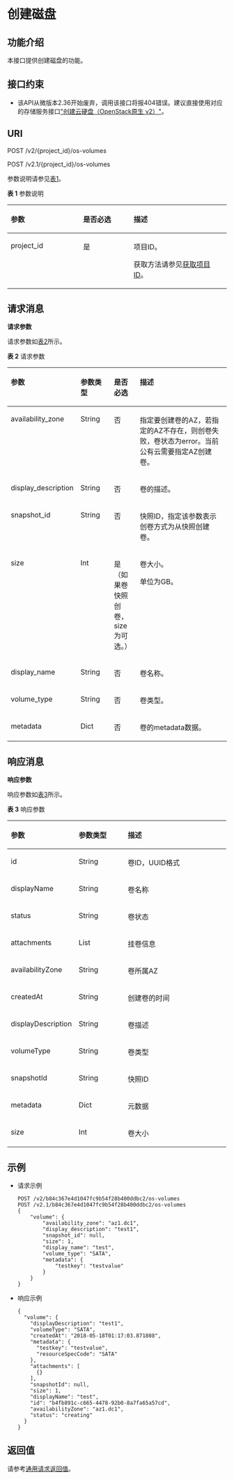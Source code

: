 # 创建磁盘<a name="ZH-CN_TOPIC_0065817708"></a>

## 功能介绍<a name="zh-cn_topic_0057973208_section12073383"></a>

本接口提供创建磁盘的功能。

## 接口约束<a name="zh-cn_topic_0057973208_section53828184"></a>

-   该API从微版本2.36开始废弃，调用该接口将报404错误。建议直接使用对应的存储服务接口["创建云硬盘（OpenStack原生 v2）"](https://support.huaweicloud.com/api-evs/zh-cn_topic_0058762427.html)。

## URI<a name="zh-cn_topic_0057973208_section41551591"></a>

POST /v2/\{project\_id\}/os-volumes

POST /v2.1/\{project\_id\}/os-volumes

参数说明请参见[表1](#zh-cn_topic_0057973208_table2814978410562)。

**表 1**  参数说明

<a name="zh-cn_topic_0057973208_table2814978410562"></a>
<table><thead align="left"><tr id="zh-cn_topic_0057973208_row4149654710562"><th class="cellrowborder" valign="top" width="33%" id="mcps1.2.4.1.1"><p id="p5187119"><a name="p5187119"></a><a name="p5187119"></a>参数</p>
</th>
<th class="cellrowborder" valign="top" width="23%" id="mcps1.2.4.1.2"><p id="p17503500"><a name="p17503500"></a><a name="p17503500"></a>是否必选</p>
</th>
<th class="cellrowborder" valign="top" width="44%" id="mcps1.2.4.1.3"><p id="p8497414"><a name="p8497414"></a><a name="p8497414"></a>描述</p>
</th>
</tr>
</thead>
<tbody><tr id="zh-cn_topic_0057973208_row3491217610562"><td class="cellrowborder" valign="top" width="33%" headers="mcps1.2.4.1.1 "><p id="zh-cn_topic_0057973208_p931403110562"><a name="zh-cn_topic_0057973208_p931403110562"></a><a name="zh-cn_topic_0057973208_p931403110562"></a>project_id</p>
</td>
<td class="cellrowborder" valign="top" width="23%" headers="mcps1.2.4.1.2 "><p id="zh-cn_topic_0057973208_p1623904210562"><a name="zh-cn_topic_0057973208_p1623904210562"></a><a name="zh-cn_topic_0057973208_p1623904210562"></a>是</p>
</td>
<td class="cellrowborder" valign="top" width="44%" headers="mcps1.2.4.1.3 "><p id="p37593705"><a name="p37593705"></a><a name="p37593705"></a>项目ID。</p>
<p id="p1180512217438"><a name="p1180512217438"></a><a name="p1180512217438"></a>获取方法请参见<a href="获取项目ID.md">获取项目ID</a>。</p>
</td>
</tr>
</tbody>
</table>

## 请求消息<a name="zh-cn_topic_0057973208_section25012404"></a>

**请求参数**

请求参数如[表2](#zh-cn_topic_0057973208_table34804632)所示。

**表 2**  请求参数

<a name="zh-cn_topic_0057973208_table34804632"></a>
<table><thead align="left"><tr id="zh-cn_topic_0057973208_row36029605"><th class="cellrowborder" valign="top" width="25%" id="mcps1.2.5.1.1"><p id="zh-cn_topic_0057973208_p32716899"><a name="zh-cn_topic_0057973208_p32716899"></a><a name="zh-cn_topic_0057973208_p32716899"></a>参数</p>
</th>
<th class="cellrowborder" valign="top" width="16%" id="mcps1.2.5.1.2"><p id="zh-cn_topic_0057973208_p32823202"><a name="zh-cn_topic_0057973208_p32823202"></a><a name="zh-cn_topic_0057973208_p32823202"></a>参数类型</p>
</th>
<th class="cellrowborder" valign="top" width="12%" id="mcps1.2.5.1.3"><p id="zh-cn_topic_0057973208_p41433738"><a name="zh-cn_topic_0057973208_p41433738"></a><a name="zh-cn_topic_0057973208_p41433738"></a>是否必选</p>
</th>
<th class="cellrowborder" valign="top" width="47%" id="mcps1.2.5.1.4"><p id="zh-cn_topic_0057973208_p689602"><a name="zh-cn_topic_0057973208_p689602"></a><a name="zh-cn_topic_0057973208_p689602"></a>描述</p>
</th>
</tr>
</thead>
<tbody><tr id="zh-cn_topic_0057973208_row6206419"><td class="cellrowborder" valign="top" width="25%" headers="mcps1.2.5.1.1 "><p id="zh-cn_topic_0057973208_p32957959"><a name="zh-cn_topic_0057973208_p32957959"></a><a name="zh-cn_topic_0057973208_p32957959"></a>availability_zone</p>
</td>
<td class="cellrowborder" valign="top" width="16%" headers="mcps1.2.5.1.2 "><p id="zh-cn_topic_0057973208_p52349023"><a name="zh-cn_topic_0057973208_p52349023"></a><a name="zh-cn_topic_0057973208_p52349023"></a>String</p>
</td>
<td class="cellrowborder" valign="top" width="12%" headers="mcps1.2.5.1.3 "><p id="zh-cn_topic_0057973208_p12412484"><a name="zh-cn_topic_0057973208_p12412484"></a><a name="zh-cn_topic_0057973208_p12412484"></a>否</p>
</td>
<td class="cellrowborder" valign="top" width="47%" headers="mcps1.2.5.1.4 "><p id="zh-cn_topic_0057973208_p65887133"><a name="zh-cn_topic_0057973208_p65887133"></a><a name="zh-cn_topic_0057973208_p65887133"></a>指定要创建卷的AZ，若指定的AZ不存在，则创卷失败，卷状态为error。当前公有云需要指定AZ创建卷。</p>
</td>
</tr>
<tr id="zh-cn_topic_0057973208_row56113289"><td class="cellrowborder" valign="top" width="25%" headers="mcps1.2.5.1.1 "><p id="zh-cn_topic_0057973208_p48882540"><a name="zh-cn_topic_0057973208_p48882540"></a><a name="zh-cn_topic_0057973208_p48882540"></a>display_description</p>
</td>
<td class="cellrowborder" valign="top" width="16%" headers="mcps1.2.5.1.2 "><p id="zh-cn_topic_0057973208_p62775"><a name="zh-cn_topic_0057973208_p62775"></a><a name="zh-cn_topic_0057973208_p62775"></a>String</p>
</td>
<td class="cellrowborder" valign="top" width="12%" headers="mcps1.2.5.1.3 "><p id="zh-cn_topic_0057973208_p5084819"><a name="zh-cn_topic_0057973208_p5084819"></a><a name="zh-cn_topic_0057973208_p5084819"></a>否</p>
</td>
<td class="cellrowborder" valign="top" width="47%" headers="mcps1.2.5.1.4 "><p id="zh-cn_topic_0057973208_p9217191"><a name="zh-cn_topic_0057973208_p9217191"></a><a name="zh-cn_topic_0057973208_p9217191"></a>卷的描述。</p>
</td>
</tr>
<tr id="zh-cn_topic_0057973208_row15845862"><td class="cellrowborder" valign="top" width="25%" headers="mcps1.2.5.1.1 "><p id="zh-cn_topic_0057973208_p8446466"><a name="zh-cn_topic_0057973208_p8446466"></a><a name="zh-cn_topic_0057973208_p8446466"></a>snapshot_id</p>
</td>
<td class="cellrowborder" valign="top" width="16%" headers="mcps1.2.5.1.2 "><p id="zh-cn_topic_0057973208_p13075179"><a name="zh-cn_topic_0057973208_p13075179"></a><a name="zh-cn_topic_0057973208_p13075179"></a>String</p>
</td>
<td class="cellrowborder" valign="top" width="12%" headers="mcps1.2.5.1.3 "><p id="zh-cn_topic_0057973208_p52456584"><a name="zh-cn_topic_0057973208_p52456584"></a><a name="zh-cn_topic_0057973208_p52456584"></a>否</p>
</td>
<td class="cellrowborder" valign="top" width="47%" headers="mcps1.2.5.1.4 "><p id="zh-cn_topic_0057973208_p21124930"><a name="zh-cn_topic_0057973208_p21124930"></a><a name="zh-cn_topic_0057973208_p21124930"></a>快照ID，指定该参数表示创卷方式为从快照创建卷。</p>
</td>
</tr>
<tr id="zh-cn_topic_0057973208_row55906645"><td class="cellrowborder" valign="top" width="25%" headers="mcps1.2.5.1.1 "><p id="zh-cn_topic_0057973208_p32144388"><a name="zh-cn_topic_0057973208_p32144388"></a><a name="zh-cn_topic_0057973208_p32144388"></a>size</p>
</td>
<td class="cellrowborder" valign="top" width="16%" headers="mcps1.2.5.1.2 "><p id="zh-cn_topic_0057973208_p53558660"><a name="zh-cn_topic_0057973208_p53558660"></a><a name="zh-cn_topic_0057973208_p53558660"></a>Int</p>
</td>
<td class="cellrowborder" valign="top" width="12%" headers="mcps1.2.5.1.3 "><p id="zh-cn_topic_0057973208_p43284221"><a name="zh-cn_topic_0057973208_p43284221"></a><a name="zh-cn_topic_0057973208_p43284221"></a>是（如果卷快照创卷，size为可选。）</p>
</td>
<td class="cellrowborder" valign="top" width="47%" headers="mcps1.2.5.1.4 "><p id="zh-cn_topic_0057973208_p16360982"><a name="zh-cn_topic_0057973208_p16360982"></a><a name="zh-cn_topic_0057973208_p16360982"></a>卷大小。</p>
<p id="zh-cn_topic_0057973208_p1280275020341"><a name="zh-cn_topic_0057973208_p1280275020341"></a><a name="zh-cn_topic_0057973208_p1280275020341"></a>单位为GB。</p>
</td>
</tr>
<tr id="zh-cn_topic_0057973208_row13031110"><td class="cellrowborder" valign="top" width="25%" headers="mcps1.2.5.1.1 "><p id="zh-cn_topic_0057973208_p48886962"><a name="zh-cn_topic_0057973208_p48886962"></a><a name="zh-cn_topic_0057973208_p48886962"></a>display_name</p>
</td>
<td class="cellrowborder" valign="top" width="16%" headers="mcps1.2.5.1.2 "><p id="zh-cn_topic_0057973208_p421011"><a name="zh-cn_topic_0057973208_p421011"></a><a name="zh-cn_topic_0057973208_p421011"></a>String</p>
</td>
<td class="cellrowborder" valign="top" width="12%" headers="mcps1.2.5.1.3 "><p id="zh-cn_topic_0057973208_p34101969"><a name="zh-cn_topic_0057973208_p34101969"></a><a name="zh-cn_topic_0057973208_p34101969"></a>否</p>
</td>
<td class="cellrowborder" valign="top" width="47%" headers="mcps1.2.5.1.4 "><p id="zh-cn_topic_0057973208_p10796115"><a name="zh-cn_topic_0057973208_p10796115"></a><a name="zh-cn_topic_0057973208_p10796115"></a>卷名称。</p>
</td>
</tr>
<tr id="zh-cn_topic_0057973208_row30056178"><td class="cellrowborder" valign="top" width="25%" headers="mcps1.2.5.1.1 "><p id="zh-cn_topic_0057973208_p18631317"><a name="zh-cn_topic_0057973208_p18631317"></a><a name="zh-cn_topic_0057973208_p18631317"></a>volume_type</p>
</td>
<td class="cellrowborder" valign="top" width="16%" headers="mcps1.2.5.1.2 "><p id="zh-cn_topic_0057973208_p32741746"><a name="zh-cn_topic_0057973208_p32741746"></a><a name="zh-cn_topic_0057973208_p32741746"></a>String</p>
</td>
<td class="cellrowborder" valign="top" width="12%" headers="mcps1.2.5.1.3 "><p id="zh-cn_topic_0057973208_p34835759"><a name="zh-cn_topic_0057973208_p34835759"></a><a name="zh-cn_topic_0057973208_p34835759"></a>否</p>
</td>
<td class="cellrowborder" valign="top" width="47%" headers="mcps1.2.5.1.4 "><p id="zh-cn_topic_0057973208_p3124212"><a name="zh-cn_topic_0057973208_p3124212"></a><a name="zh-cn_topic_0057973208_p3124212"></a>卷类型。</p>
</td>
</tr>
<tr id="zh-cn_topic_0057973208_row28117914"><td class="cellrowborder" valign="top" width="25%" headers="mcps1.2.5.1.1 "><p id="zh-cn_topic_0057973208_p62958527"><a name="zh-cn_topic_0057973208_p62958527"></a><a name="zh-cn_topic_0057973208_p62958527"></a>metadata</p>
</td>
<td class="cellrowborder" valign="top" width="16%" headers="mcps1.2.5.1.2 "><p id="zh-cn_topic_0057973208_p66475904"><a name="zh-cn_topic_0057973208_p66475904"></a><a name="zh-cn_topic_0057973208_p66475904"></a>Dict</p>
</td>
<td class="cellrowborder" valign="top" width="12%" headers="mcps1.2.5.1.3 "><p id="zh-cn_topic_0057973208_p15839175"><a name="zh-cn_topic_0057973208_p15839175"></a><a name="zh-cn_topic_0057973208_p15839175"></a>否</p>
</td>
<td class="cellrowborder" valign="top" width="47%" headers="mcps1.2.5.1.4 "><p id="zh-cn_topic_0057973208_p7904761"><a name="zh-cn_topic_0057973208_p7904761"></a><a name="zh-cn_topic_0057973208_p7904761"></a>卷的metadata数据。</p>
</td>
</tr>
</tbody>
</table>

## 响应消息<a name="zh-cn_topic_0057973208_section23785046"></a>

**响应参数**

响应参数如[表3](#zh-cn_topic_0057973208_table36305920)所示。

**表 3**  响应参数

<a name="zh-cn_topic_0057973208_table36305920"></a>
<table><thead align="left"><tr id="zh-cn_topic_0057973208_row2741419"><th class="cellrowborder" valign="top" width="31.003100310031%" id="mcps1.2.4.1.1"><p id="p62404314"><a name="p62404314"></a><a name="p62404314"></a>参数</p>
</th>
<th class="cellrowborder" valign="top" width="22.38223822382238%" id="mcps1.2.4.1.2"><p id="p3528183"><a name="p3528183"></a><a name="p3528183"></a>参数类型</p>
</th>
<th class="cellrowborder" valign="top" width="46.614661466146615%" id="mcps1.2.4.1.3"><p id="p17347392"><a name="p17347392"></a><a name="p17347392"></a>描述</p>
</th>
</tr>
</thead>
<tbody><tr id="zh-cn_topic_0057973208_row15372252"><td class="cellrowborder" valign="top" width="31.003100310031%" headers="mcps1.2.4.1.1 "><p id="zh-cn_topic_0057973208_p37192867"><a name="zh-cn_topic_0057973208_p37192867"></a><a name="zh-cn_topic_0057973208_p37192867"></a>id</p>
</td>
<td class="cellrowborder" valign="top" width="22.38223822382238%" headers="mcps1.2.4.1.2 "><p id="zh-cn_topic_0057973208_p59832271"><a name="zh-cn_topic_0057973208_p59832271"></a><a name="zh-cn_topic_0057973208_p59832271"></a>String</p>
</td>
<td class="cellrowborder" valign="top" width="46.614661466146615%" headers="mcps1.2.4.1.3 "><p id="zh-cn_topic_0057973208_p39790453"><a name="zh-cn_topic_0057973208_p39790453"></a><a name="zh-cn_topic_0057973208_p39790453"></a>卷ID，UUID格式</p>
</td>
</tr>
<tr id="zh-cn_topic_0057973208_row22569763"><td class="cellrowborder" valign="top" width="31.003100310031%" headers="mcps1.2.4.1.1 "><p id="zh-cn_topic_0057973208_p16211514"><a name="zh-cn_topic_0057973208_p16211514"></a><a name="zh-cn_topic_0057973208_p16211514"></a>displayName</p>
</td>
<td class="cellrowborder" valign="top" width="22.38223822382238%" headers="mcps1.2.4.1.2 "><p id="zh-cn_topic_0057973208_p38064249"><a name="zh-cn_topic_0057973208_p38064249"></a><a name="zh-cn_topic_0057973208_p38064249"></a>String</p>
</td>
<td class="cellrowborder" valign="top" width="46.614661466146615%" headers="mcps1.2.4.1.3 "><p id="zh-cn_topic_0057973208_p27459986"><a name="zh-cn_topic_0057973208_p27459986"></a><a name="zh-cn_topic_0057973208_p27459986"></a>卷名称</p>
</td>
</tr>
<tr id="zh-cn_topic_0057973208_row45813283"><td class="cellrowborder" valign="top" width="31.003100310031%" headers="mcps1.2.4.1.1 "><p id="zh-cn_topic_0057973208_p19888403"><a name="zh-cn_topic_0057973208_p19888403"></a><a name="zh-cn_topic_0057973208_p19888403"></a>status</p>
</td>
<td class="cellrowborder" valign="top" width="22.38223822382238%" headers="mcps1.2.4.1.2 "><p id="zh-cn_topic_0057973208_p347919"><a name="zh-cn_topic_0057973208_p347919"></a><a name="zh-cn_topic_0057973208_p347919"></a>String</p>
</td>
<td class="cellrowborder" valign="top" width="46.614661466146615%" headers="mcps1.2.4.1.3 "><p id="zh-cn_topic_0057973208_p1000526"><a name="zh-cn_topic_0057973208_p1000526"></a><a name="zh-cn_topic_0057973208_p1000526"></a>卷状态</p>
</td>
</tr>
<tr id="zh-cn_topic_0057973208_row9004739"><td class="cellrowborder" valign="top" width="31.003100310031%" headers="mcps1.2.4.1.1 "><p id="zh-cn_topic_0057973208_p58295271"><a name="zh-cn_topic_0057973208_p58295271"></a><a name="zh-cn_topic_0057973208_p58295271"></a>attachments</p>
</td>
<td class="cellrowborder" valign="top" width="22.38223822382238%" headers="mcps1.2.4.1.2 "><p id="zh-cn_topic_0057973208_p24296474"><a name="zh-cn_topic_0057973208_p24296474"></a><a name="zh-cn_topic_0057973208_p24296474"></a>List</p>
</td>
<td class="cellrowborder" valign="top" width="46.614661466146615%" headers="mcps1.2.4.1.3 "><p id="zh-cn_topic_0057973208_p25620180"><a name="zh-cn_topic_0057973208_p25620180"></a><a name="zh-cn_topic_0057973208_p25620180"></a>挂卷信息</p>
</td>
</tr>
<tr id="zh-cn_topic_0057973208_row29255030"><td class="cellrowborder" valign="top" width="31.003100310031%" headers="mcps1.2.4.1.1 "><p id="zh-cn_topic_0057973208_p20847223"><a name="zh-cn_topic_0057973208_p20847223"></a><a name="zh-cn_topic_0057973208_p20847223"></a>availabilityZone</p>
</td>
<td class="cellrowborder" valign="top" width="22.38223822382238%" headers="mcps1.2.4.1.2 "><p id="zh-cn_topic_0057973208_p10903468"><a name="zh-cn_topic_0057973208_p10903468"></a><a name="zh-cn_topic_0057973208_p10903468"></a>String</p>
</td>
<td class="cellrowborder" valign="top" width="46.614661466146615%" headers="mcps1.2.4.1.3 "><p id="zh-cn_topic_0057973208_p66714836"><a name="zh-cn_topic_0057973208_p66714836"></a><a name="zh-cn_topic_0057973208_p66714836"></a>卷所属AZ</p>
</td>
</tr>
<tr id="zh-cn_topic_0057973208_row63562612"><td class="cellrowborder" valign="top" width="31.003100310031%" headers="mcps1.2.4.1.1 "><p id="zh-cn_topic_0057973208_p48297932"><a name="zh-cn_topic_0057973208_p48297932"></a><a name="zh-cn_topic_0057973208_p48297932"></a>createdAt</p>
</td>
<td class="cellrowborder" valign="top" width="22.38223822382238%" headers="mcps1.2.4.1.2 "><p id="zh-cn_topic_0057973208_p19818396"><a name="zh-cn_topic_0057973208_p19818396"></a><a name="zh-cn_topic_0057973208_p19818396"></a>String</p>
</td>
<td class="cellrowborder" valign="top" width="46.614661466146615%" headers="mcps1.2.4.1.3 "><p id="zh-cn_topic_0057973208_p38630598"><a name="zh-cn_topic_0057973208_p38630598"></a><a name="zh-cn_topic_0057973208_p38630598"></a>创建卷的时间</p>
</td>
</tr>
<tr id="zh-cn_topic_0057973208_row12131070"><td class="cellrowborder" valign="top" width="31.003100310031%" headers="mcps1.2.4.1.1 "><p id="zh-cn_topic_0057973208_p43092599"><a name="zh-cn_topic_0057973208_p43092599"></a><a name="zh-cn_topic_0057973208_p43092599"></a>displayDescription</p>
</td>
<td class="cellrowborder" valign="top" width="22.38223822382238%" headers="mcps1.2.4.1.2 "><p id="zh-cn_topic_0057973208_p839629"><a name="zh-cn_topic_0057973208_p839629"></a><a name="zh-cn_topic_0057973208_p839629"></a>String</p>
</td>
<td class="cellrowborder" valign="top" width="46.614661466146615%" headers="mcps1.2.4.1.3 "><p id="zh-cn_topic_0057973208_p5879853"><a name="zh-cn_topic_0057973208_p5879853"></a><a name="zh-cn_topic_0057973208_p5879853"></a>卷描述</p>
</td>
</tr>
<tr id="zh-cn_topic_0057973208_row52918685"><td class="cellrowborder" valign="top" width="31.003100310031%" headers="mcps1.2.4.1.1 "><p id="zh-cn_topic_0057973208_p58555089"><a name="zh-cn_topic_0057973208_p58555089"></a><a name="zh-cn_topic_0057973208_p58555089"></a>volumeType</p>
</td>
<td class="cellrowborder" valign="top" width="22.38223822382238%" headers="mcps1.2.4.1.2 "><p id="zh-cn_topic_0057973208_p45341798"><a name="zh-cn_topic_0057973208_p45341798"></a><a name="zh-cn_topic_0057973208_p45341798"></a>String</p>
</td>
<td class="cellrowborder" valign="top" width="46.614661466146615%" headers="mcps1.2.4.1.3 "><p id="zh-cn_topic_0057973208_p61056466"><a name="zh-cn_topic_0057973208_p61056466"></a><a name="zh-cn_topic_0057973208_p61056466"></a>卷类型</p>
</td>
</tr>
<tr id="zh-cn_topic_0057973208_row12637282"><td class="cellrowborder" valign="top" width="31.003100310031%" headers="mcps1.2.4.1.1 "><p id="zh-cn_topic_0057973208_p16986940"><a name="zh-cn_topic_0057973208_p16986940"></a><a name="zh-cn_topic_0057973208_p16986940"></a>snapshotId</p>
</td>
<td class="cellrowborder" valign="top" width="22.38223822382238%" headers="mcps1.2.4.1.2 "><p id="zh-cn_topic_0057973208_p33764890"><a name="zh-cn_topic_0057973208_p33764890"></a><a name="zh-cn_topic_0057973208_p33764890"></a>String</p>
</td>
<td class="cellrowborder" valign="top" width="46.614661466146615%" headers="mcps1.2.4.1.3 "><p id="zh-cn_topic_0057973208_p5086724"><a name="zh-cn_topic_0057973208_p5086724"></a><a name="zh-cn_topic_0057973208_p5086724"></a>快照ID</p>
</td>
</tr>
<tr id="zh-cn_topic_0057973208_row45780519"><td class="cellrowborder" valign="top" width="31.003100310031%" headers="mcps1.2.4.1.1 "><p id="zh-cn_topic_0057973208_p17234528"><a name="zh-cn_topic_0057973208_p17234528"></a><a name="zh-cn_topic_0057973208_p17234528"></a>metadata</p>
</td>
<td class="cellrowborder" valign="top" width="22.38223822382238%" headers="mcps1.2.4.1.2 "><p id="zh-cn_topic_0057973208_p53819489"><a name="zh-cn_topic_0057973208_p53819489"></a><a name="zh-cn_topic_0057973208_p53819489"></a>Dict</p>
</td>
<td class="cellrowborder" valign="top" width="46.614661466146615%" headers="mcps1.2.4.1.3 "><p id="zh-cn_topic_0057973208_p49936605"><a name="zh-cn_topic_0057973208_p49936605"></a><a name="zh-cn_topic_0057973208_p49936605"></a>元数据</p>
</td>
</tr>
<tr id="zh-cn_topic_0057973208_row46776267"><td class="cellrowborder" valign="top" width="31.003100310031%" headers="mcps1.2.4.1.1 "><p id="zh-cn_topic_0057973208_p30781293"><a name="zh-cn_topic_0057973208_p30781293"></a><a name="zh-cn_topic_0057973208_p30781293"></a>size</p>
</td>
<td class="cellrowborder" valign="top" width="22.38223822382238%" headers="mcps1.2.4.1.2 "><p id="zh-cn_topic_0057973208_p10256828"><a name="zh-cn_topic_0057973208_p10256828"></a><a name="zh-cn_topic_0057973208_p10256828"></a>Int</p>
</td>
<td class="cellrowborder" valign="top" width="46.614661466146615%" headers="mcps1.2.4.1.3 "><p id="zh-cn_topic_0057973208_p51969663"><a name="zh-cn_topic_0057973208_p51969663"></a><a name="zh-cn_topic_0057973208_p51969663"></a>卷大小</p>
</td>
</tr>
</tbody>
</table>

## 示例<a name="zh-cn_topic_0057973208_section12738823"></a>

-   请求示例

    ```
    POST /v2/b84c367e4d1047fc9b54f28b400ddbc2/os-volumes
    POST /v2.1/b84c367e4d1047fc9b54f28b400ddbc2/os-volumes
    {
        "volume": {
            "availability_zone": "az1.dc1",
            "display_description": "test1",
            "snapshot_id": null,
            "size": 1,
            "display_name": "test",
            "volume_type": "SATA",
            "metadata": {
                "testkey": "testvalue"
            }
        }
    }
    ```

-   响应示例

    ```
    {
      "volume": {
        "displayDescription": "test1",
        "volumeType": "SATA",
        "createdAt": "2018-05-18T01:17:03.871808",
        "metadata": {
          "testkey": "testvalue",
          "resourceSpecCode": "SATA"
        },
        "attachments": [
          {}
        ],
        "snapshotId": null,
        "size": 1,
        "displayName": "test",
        "id": "b4fb891c-c665-4478-92b0-8a7fa65a57cd",
        "availabilityZone": "az1.dc1",
        "status": "creating"
      }
    }
    ```


## 返回值<a name="zh-cn_topic_0057973208_zh-cn_topic_0020212692_section22960139"></a>

请参考[通用请求返回值](通用请求返回值.md)。

